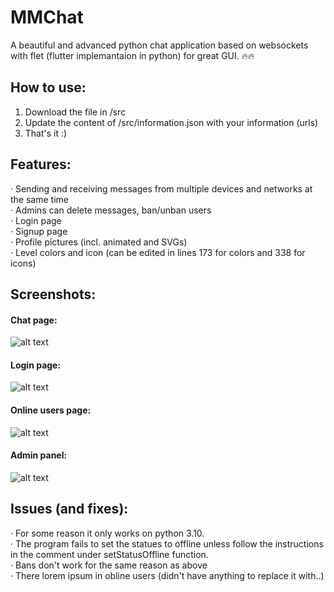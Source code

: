 # MMChat
A beautiful and advanced python chat application based on websockets with flet (flutter implemantaion in python) for great GUI. 🔥🔥    

## How to use:
1. Download the file in /src
2. Update the content of /src/information.json with your information (urls)
3. That's it :)

## Features:
· Sending and receiving messages from multiple devices and networks at the same time    
· Admins can delete messages, ban/unban users    
· Login page     
· Signup page    
· Profile pictures (incl. animated and SVGs)    
· Level colors and icon (can be edited in lines 173 for colors and 338 for icons)    

## Screenshots:
#### Chat page:
![alt text](https://i.imgur.com/5zHAAvn.png)
#### Login page:
![alt text](https://i.imgur.com/kjLRWsh.png)
####  Online users page:
![alt text](https://i.imgur.com/yZugh13.png)
####  Admin panel:
![alt text](https://i.imgur.com/nkmS0W7.png)


## Issues (and fixes):
· For some reason it only works on python 3.10.    
· The program fails to set the statues to offline unless follow the instructions in the comment under setStatusOffline function.    
· Bans don't work for the same reason as above    
· There lorem ipsum in obline users (didn't have anything to replace it with..)    
